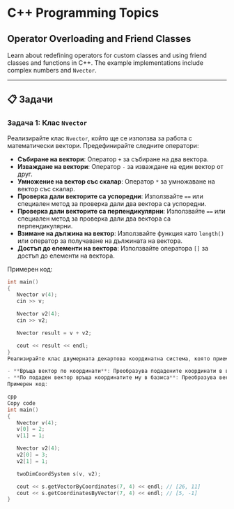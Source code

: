 # C++ Programming Topics

## Operator Overloading and Friend Classes
Learn about redefining operators for custom classes and using friend classes and functions in C++. The example implementations include complex numbers and `Nvector`.

---

## 📋 Задачи

### Задача 1: Клас `Nvector`

Реализирайте клас `Nvector`, който ще се използва за работа с математически вектори. Предефинирайте следните оператори:

- **Събиране на вектори**: Оператор `+` за събиране на два вектора.
- **Изваждане на вектори**: Оператор `-` за изваждане на един вектор от друг.
- **Умножение на вектор със скалар**: Оператор `*` за умножаване на вектор със скалар.
- **Проверка дали векторите са успоредни**: Използвайте `==` или специален метод за проверка дали два вектора са успоредни.
- **Проверка дали векторите са перпендикулярни**: Използвайте `==` или специален метод за проверка дали два вектора са перпендикулярни.
- **Взимане на дължина на вектор**: Използвайте функция като `length()` или оператор за получаване на дължината на вектора.
- **Достъп до елементи на вектора**: Използвайте оператора `[]` за достъп до елементи на вектора.

Примерен код:
```cpp
int main()
{
   Nvector v(4);
   cin >> v;

   Nvector v2(4);
   cin >> v2;

   Nvector result = v + v2;

   cout << result << endl;
}
Реализирайте клас двумерната декартова координатна система, която приема два вектора като базис. Реализирайте следните функции:

- **Връща вектор по координати**: Преобразува подадените координати в вектор в определения базис.
- **По подаден вектор връща координатите му в базиса**: Преобразува вектор в координати в определения базис.
Примерен код:

cpp
Copy code
int main()
{
   Nvector v(4);
   v[0] = 2;
   v[1] = 1;

   Nvector v2(4);
   v2[0] = 3;
   v2[1] = 1;

   twoDimCoordSystem s(v, v2);

   cout << s.getVectorByCoordinates(7, 4) << endl; // [26, 11]
   cout << s.getCoordinatesByVector(7, 4) << endl; // [5, -1]
}
